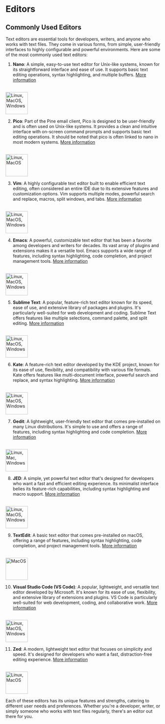 # Editors

## Commonly Used Editors

Text editors are essential tools for developers, writers, and anyone who works with text files. They come in various forms, from simple, user-friendly interfaces to highly configurable and powerful environments. Here are some of the most commonly used text editors:

1. **Nano**: A simple, easy-to-use text editor for Unix-like systems, known for its straightforward interface and ease of use. It supports basic text editing operations, syntax highlighting, and multiple buffers. [More information](https://www.nano-editor.org/)
<br/>
<img src="compat-law-bg.png" alt="Linux, MacOS, Windows" width="72"/>

2. **Pico**: Part of the Pine email client, Pico is designed to be user-friendly and is often used on Unix-like systems. It provides a clean and intuitive interface with on-screen command prompts and supports basic text editing operations. It should be noted that pico is often linked to nano in most modern systems. [More information](https://en.wikipedia.org/wiki/Pine_(email_client))
<br/>
<img src="compat-la-bg.png" alt="Linux, MacOS" width="72"/>

3. **Vim**: A highly configurable text editor built to enable efficient text editing, often considered an entire IDE due to its extensive features and customization options. Vim supports multiple modes, powerful search and replace, macros, split windows, and tabs. [More information](https://www.vim.org/)
<br/>
<img src="compat-law-bg.png" alt="Linux, MacOS, Windows" width="72"/>

4. **Emacs**: A powerful, customizable text editor that has been a favorite among developers and writers for decades. Its vast array of plugins and extensions makes it a versatile tool. Emacs supports a wide range of features, including syntax highlighting, code completion, and project management tools. [More information](https://www.gnu.org/software/emacs/)
<br/>
<img src="compat-law-bg.png" alt="Linux, MacOS, Windows" width="72"/>

5. **Sublime Text**: A popular, feature-rich text editor known for its speed, ease of use, and extensive library of packages and plugins. It's particularly well-suited for web development and coding. Sublime Text offers features like multiple selections, command palette, and split editing. [More information](https://www.sublimetext.com/)
<br/>
<img src="compat-law-bg.png" alt="Linux, MacOS, Windows" width="72"/>

6. **Kate**: A feature-rich text editor developed by the KDE project, known for its ease of use, flexibility, and compatibility with various file formats. Kate offers features like multi-document interface, powerful search and replace, and syntax highlighting. [More information](https://kate-editor.org/)
<br/>
<img src="compat-law-bg.png" alt="Linux, MacOS, Windows" width="72"/>

7. **Gedit**: A lightweight, user-friendly text editor that comes pre-installed on many Linux distributions. It's simple to use and offers a range of features, including syntax highlighting and code completion. [More information](https://wiki.gnome.org/Apps/Gedit)
<br/>
<img src="compat-law-bg.png" alt="Linux, Mac, Windows" width="72"/>

8. **JED**: A simple, yet powerful text editor that's designed for developers who want a fast and efficient editing experience. Its minimalist interface belies its feature-rich capabilities, including syntax highlighting and macro support. [More information](http://www.jedsoft.org/jed/)
<br/>
<img src="compat-law-bg.png" alt="Linux, MacOS, Windows" width="72"/>

9. **TextEdit**: A basic text editor that comes pre-installed on macOS, offering a range of features, including syntax highlighting, code completion, and project management tools. [More information](https://support.apple.com/guide/textedit/welcome/mac)
<br/>
<img src="compat-a-bg.png" alt="MacOS" width="72"/>

10. **Visual Studio Code (VS Code)**: A popular, lightweight, and versatile text editor developed by Microsoft. It's known for its ease of use, flexibility, and extensive library of extensions and plugins. VS Code is particularly well-suited for web development, coding, and collaborative work. [More information](https://code.visualstudio.com/)
<br/>
<img src="compat-law-bg.png" alt="Linux, MacOS, Windows" width="72"/>

11. **Zed**: A modern, lightweight text editor that focuses on simplicity and speed. It's designed for developers who want a fast, distraction-free editing experience. [More information](https://zed.dev/)
<br/>
<img src="compat-la-bg.png" alt="Linux, MacOS" width="72"/>

Each of these editors has its unique features and strengths, catering to different user needs and preferences. Whether you're a developer, writer, or simply someone who works with text files regularly, there's an editor out there for you.